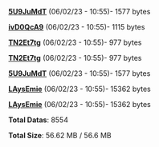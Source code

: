 [**5U9JuMdT**](/data/5U9JuMdT.txt) (06/02/23 - 10:55)- 1577 bytes

[**ivD0QcA9**](/data/ivD0QcA9.txt) (06/02/23 - 10:55)- 1115 bytes

[**TN2Et7tg**](/data/TN2Et7tg.txt) (06/02/23 - 10:55)- 977 bytes

[**TN2Et7tg**](/data/TN2Et7tg.txt) (06/02/23 - 10:55)- 977 bytes

[**5U9JuMdT**](/data/5U9JuMdT.txt) (06/02/23 - 10:55)- 1577 bytes

[**LAysEmie**](/data/LAysEmie.txt) (06/02/23 - 10:55)- 15362 bytes

[**LAysEmie**](/data/LAysEmie.txt) (06/02/23 - 10:55)- 15362 bytes

**Total Datas**: 8554

**Total Size**: 56.62 MB / 56.6 MB
